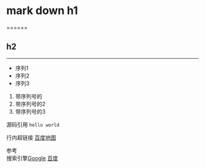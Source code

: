 # mark down h1
======

## h2
------

+ 序列1
+ 序列2
+ 序列3

1. 带序列号的
2. 带序列号的2
3. 带序列号的3

源码引用
<code>hello world</code>

行内超链接
[百度地图](www.map.baidu.com)

参考<br>
搜索引擎[Google][Google] [百度][Baidu]

[Google]: wwww.google.com.hk
[Baidu]: www.baidu.com

